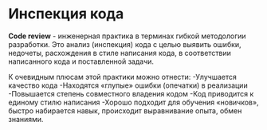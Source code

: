 # **Инспекция кода**
**Code review** - инженерная практика в терминах гибкой методологии разработки. Это анализ (инспекция) кода с целью выявить ошибки, недочеты, расхождения в стиле написания кода, в соответствии написанного кода и поставленной задачи.

К очевидным плюсам этой практики можно отнести:
-Улучшается качество кода
-Находятся «глупые» ошибки (опечатки) в реализации
-Повышается степень совместного владения кодом
-Код приводится к единому стилю написания
-Хорошо подходит для обучения «новичков», быстро набирается навык, происходит выравнивание опыта, обмен знаниями.

